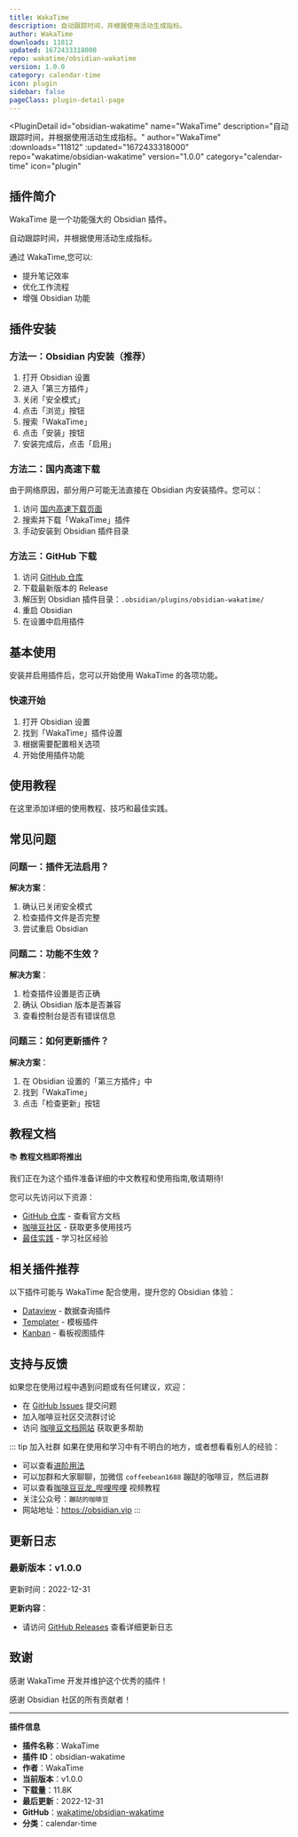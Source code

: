 ```yaml
---
title: WakaTime
description: 自动跟踪时间，并根据使用活动生成指标。
author: WakaTime
downloads: 11812
updated: 1672433318000
repo: wakatime/obsidian-wakatime
version: 1.0.0
category: calendar-time
icon: plugin
sidebar: false
pageClass: plugin-detail-page
---
```


<PluginDetail
  id="obsidian-wakatime"
  name="WakaTime"
  description="自动跟踪时间，并根据使用活动生成指标。"
  author="WakaTime"
  :downloads="11812"
  :updated="1672433318000"
  repo="wakatime/obsidian-wakatime"
  version="1.0.0"
  category="calendar-time"
  icon="plugin"
>

<!-- AUTO_GENERATED_START -->
## 插件简介

WakaTime 是一个功能强大的 Obsidian 插件。

自动跟踪时间，并根据使用活动生成指标。

通过 WakaTime,您可以:

- 提升笔记效率
- 优化工作流程
- 增强 Obsidian 功能

<!-- AUTO_GENERATED_END -->

<!-- AUTO_GENERATED_START -->
## 插件安装

### 方法一：Obsidian 内安装（推荐）

1. 打开 Obsidian 设置
2. 进入「第三方插件」
3. 关闭「安全模式」
4. 点击「浏览」按钮
5. 搜索「WakaTime」
6. 点击「安装」按钮
7. 安装完成后，点击「启用」

### 方法二：国内高速下载

由于网络原因，部分用户可能无法直接在 Obsidian 内安装插件。您可以：

1. 访问 [国内高速下载页面](/zh/documentation/obsidian-plugins-download.html)
2. 搜索并下载「WakaTime」插件
3. 手动安装到 Obsidian 插件目录

### 方法三：GitHub 下载

1. 访问 [GitHub 仓库](https://github.com/wakatime/obsidian-wakatime)
2. 下载最新版本的 Release
3. 解压到 Obsidian 插件目录：`.obsidian/plugins/obsidian-wakatime/`
4. 重启 Obsidian
5. 在设置中启用插件

## 基本使用

安装并启用插件后，您可以开始使用 WakaTime 的各项功能。

### 快速开始

1. 打开 Obsidian 设置
2. 找到「WakaTime」插件设置
3. 根据需要配置相关选项
4. 开始使用插件功能

<!-- AUTO_GENERATED_END -->

<!-- CUSTOM_CONTENT_START:tutorial -->
## 使用教程

在这里添加详细的使用教程、技巧和最佳实践。

<!-- CUSTOM_CONTENT_END:tutorial -->

<!-- SHARED_CONTENT_START -->
## 常见问题

### 问题一：插件无法启用？

**解决方案**：
1. 确认已关闭安全模式
2. 检查插件文件是否完整
3. 尝试重启 Obsidian

### 问题二：功能不生效？

**解决方案**：
1. 检查插件设置是否正确
2. 确认 Obsidian 版本是否兼容
3. 查看控制台是否有错误信息

### 问题三：如何更新插件？

**解决方案**：
1. 在 Obsidian 设置的「第三方插件」中
2. 找到「WakaTime」
3. 点击「检查更新」按钮

## 教程文档

📚 **教程文档即将推出**

我们正在为这个插件准备详细的中文教程和使用指南,敬请期待!

您可以先访问以下资源：
- [GitHub 仓库](https://github.com/wakatime/obsidian-wakatime) - 查看官方文档
- [咖啡豆社区](/zh/bases/) - 获取更多使用技巧
- [最佳实践](/zh/best-practices/) - 学习社区经验

## 相关插件推荐

以下插件可能与 WakaTime 配合使用，提升您的 Obsidian 体验：

- [Dataview](/zh/plugins/dataview.html) - 数据查询插件
- [Templater](/zh/plugins/templater-obsidian.html) - 模板插件
- [Kanban](/zh/plugins/obsidian-kanban.html) - 看板视图插件

## 支持与反馈

如果您在使用过程中遇到问题或有任何建议，欢迎：

- 在 [GitHub Issues](https://github.com/wakatime/obsidian-wakatime/issues) 提交问题
- 加入咖啡豆社区交流群讨论
- 访问 [咖啡豆文档网站](https://obsidian.vip) 获取更多帮助

::: tip 加入社群
如果在使用和学习中有不明白的地方，或者想看看别人的经验：
- 可以查看[进阶用法](/zh/advanced)
- 可以加群和大家聊聊，加微信 `coffeebean1688` 蹦跶的咖啡豆，然后进群
- 可以查看[咖啡豆豆龙_哔哩哔哩](https://space.bilibili.com/618777356) 视频教程
- 关注公众号：`蹦跶的咖啡豆`
- 网站地址：https://obsidian.vip
:::
<!-- SHARED_CONTENT_END -->

<!-- AUTO_GENERATED_START -->
## 更新日志

### 最新版本：v1.0.0

更新时间：2022-12-31

**更新内容**：
- 请访问 [GitHub Releases](https://github.com/wakatime/obsidian-wakatime/releases) 查看详细更新日志

## 致谢

感谢 WakaTime 开发并维护这个优秀的插件！

感谢 Obsidian 社区的所有贡献者！

---

**插件信息**
- **插件名称**：WakaTime
- **插件 ID**：obsidian-wakatime
- **作者**：WakaTime
- **当前版本**：v1.0.0
- **下载量**：11.8K
- **最后更新**：2022-12-31
- **GitHub**：[wakatime/obsidian-wakatime](https://github.com/wakatime/obsidian-wakatime)
- **分类**：calendar-time
<!-- AUTO_GENERATED_END -->

</PluginDetail>

